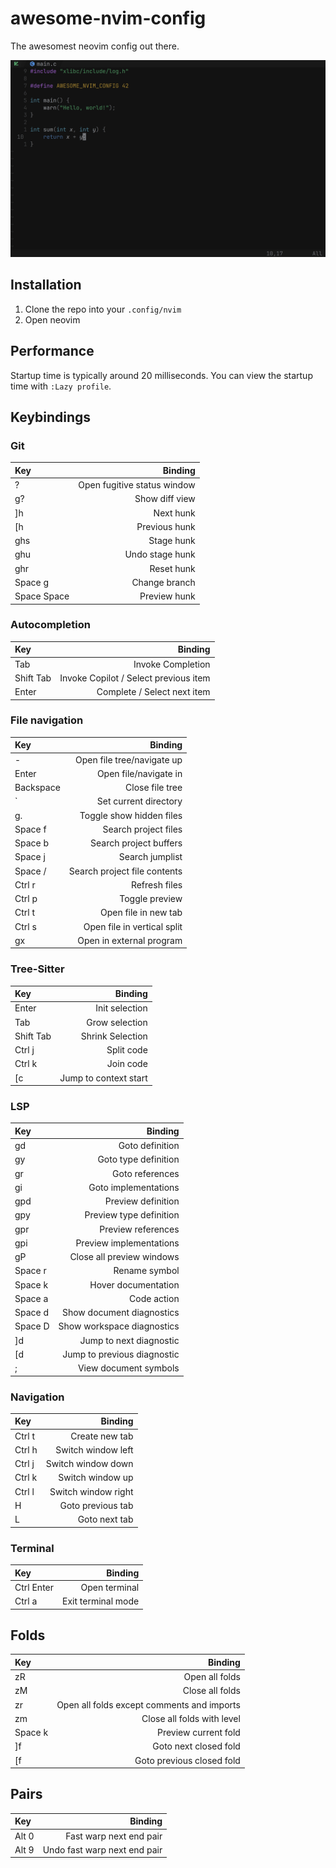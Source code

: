 # awesome-nvim-config

The awesomest neovim config out there.

![Screenshot of config](preview.png)

## Installation

1. Clone the repo into your `.config/nvim`
2. Open neovim

## Performance

Startup time is typically around 20 milliseconds. You can view the startup time
with `:Lazy profile`.

## Keybindings

### Git

| Key         |                     Binding |
| :---------- | --------------------------: |
| ?           | Open fugitive status window |
| g?          |              Show diff view |
| ]h          |                   Next hunk |
| [h          |               Previous hunk |
| ghs         |                  Stage hunk |
| ghu         |             Undo stage hunk |
| ghr         |                  Reset hunk |
| Space g     |               Change branch |
| Space Space |                Preview hunk |

### Autocompletion

| Key       |                               Binding |
| :-------- | ------------------------------------: |
| Tab       |                     Invoke Completion |
| Shift Tab | Invoke Copilot / Select previous item |
| Enter     |           Complete / Select next item |

### File navigation

| Key       |                      Binding |
| :-------- | ---------------------------: |
| -         |   Open file tree/navigate up |
| Enter     |        Open file/navigate in |
| Backspace |              Close file tree |
| `         |        Set current directory |
| g.        |     Toggle show hidden files |
| Space f   |         Search project files |
| Space b   |       Search project buffers |
| Space j   |              Search jumplist |
| Space /   | Search project file contents |
| Ctrl r    |                Refresh files |
| Ctrl p    |               Toggle preview |
| Ctrl t    |         Open file in new tab |
| Ctrl s    |  Open file in vertical split |
| gx        |     Open in external program |

### Tree-Sitter

| Key       |               Binding |
| :-------- | --------------------: |
| Enter     |        Init selection |
| Tab       |        Grow selection |
| Shift Tab |      Shrink Selection |
| Ctrl j    |            Split code |
| Ctrl k    |             Join code |
| [c        | Jump to context start |

### LSP

| Key     |                     Binding |
| :------ | --------------------------: |
| gd      |             Goto definition |
| gy      |        Goto type definition |
| gr      |             Goto references |
| gi      |        Goto implementations |
| gpd     |          Preview definition |
| gpy     |     Preview type definition |
| gpr     |          Preview references |
| gpi     |     Preview implementations |
| gP      |   Close all preview windows |
| Space r |               Rename symbol |
| Space k |         Hover documentation |
| Space a |                 Code action |
| Space d |   Show document diagnostics |
| Space D |  Show workspace diagnostics |
| \]d     |     Jump to next diagnostic |
| \[d     | Jump to previous diagnostic |
| ;       |       View document symbols |

### Navigation

| Key    |             Binding |
| :----- | ------------------: |
| Ctrl t |      Create new tab |
| Ctrl h |  Switch window left |
| Ctrl j |  Switch window down |
| Ctrl k |    Switch window up |
| Ctrl l | Switch window right |
| H      |   Goto previous tab |
| L      |       Goto next tab |

### Terminal

| Key        |            Binding |
| :--------- | -----------------: |
| Ctrl Enter |      Open terminal |
| Ctrl a     | Exit terminal mode |

## Folds

| Key     |                                    Binding |
| :------ | -----------------------------------------: |
| zR      |                             Open all folds |
| zM      |                            Close all folds |
| zr      | Open all folds except comments and imports |
| zm      |                 Close all folds with level |
| Space k |                       Preview current fold |
| ]f      |                      Goto next closed fold |
| [f      |                  Goto previous closed fold |

## Pairs

| Key   |                      Binding |
| :---- | ---------------------------: |
| Alt 0 |      Fast warp next end pair |
| Alt 9 | Undo fast warp next end pair |
